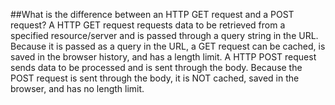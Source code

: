 ##What is the difference between an HTTP GET request and a POST request?
A HTTP GET request requests data to be retrieved from a specified resource/server and is passed through a query string in the URL. Because it is passed as a query in the URL, a GET request can be cached, is saved in the browser history, and has a length limit. A HTTP POST request sends data to be processed and is sent through the body. Because the POST request is sent through the body, it is NOT cached, saved in the browser, and has no length limit.
